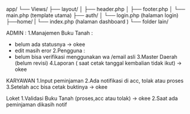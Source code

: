 app/
└── Views/
    ├── layout/
    │   ├── header.php
    │   ├── footer.php
    │   └── main.php (template utama)
    ├── auth/
    │   └── login.php (halaman login)
    ├──home/
    |   └── index.php (halaman dashboard )
    └── folder lain/



ADMIN : 
1.Manajemen Buku Tanah :
- belum ada statusnya -> okee
- edit masih eror 
2.Pengguna :
- belum bisa verifikasi menggunakan wa /email asli
3.Master Daerah (belum revisi)
4.Laporan ( saat cetak tanggal kembalian tidak ikut) -> okee

KARYAWAN 
1.Input peminjaman
2.Ada notifikasi di acc, tolak atau proses 
3.Setelah acc bisa cetak buktinya -> okee 


Loket 
1.Validasi Buku Tanah (proses,acc atau tolak) -> okee
2.Saat ada peminjaman dikasih notif